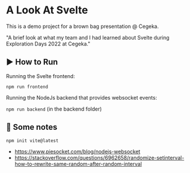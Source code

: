 # A Look At Svelte

This is a demo project for a brown bag presentation @ Cegeka.

"A brief look at what my team and I had learned about Svelte during Exploration Days 2022 at Cegeka."

## ▶️ How to Run

Running the Svelte frontend:

`npm run frontend`

Running the NodeJs backend that provides websocket events:

`npm run backend` (in the backend folder)

## 📝 Some notes

`npm init vite@latest`

- https://www.piesocket.com/blog/nodejs-websocket
- https://stackoverflow.com/questions/6962658/randomize-setinterval-how-to-rewrite-same-random-after-random-interval
